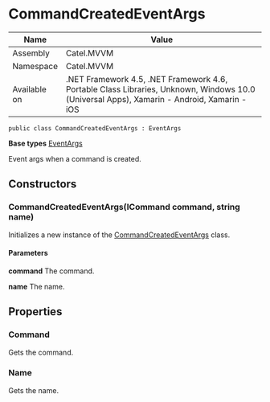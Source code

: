 

# CommandCreatedEventArgs

Name|Value
---|---
Assembly|Catel.MVVM
Namespace|Catel.MVVM
Available on|.NET Framework 4.5, .NET Framework 4.6, Portable Class Libraries, Unknown, Windows 10.0 (Universal Apps), Xamarin - Android, Xamarin - iOS

```
public class CommandCreatedEventArgs : EventArgs
```

**Base types**
[EventArgs]()


Event args when a command is created.



## Constructors

### CommandCreatedEventArgs(ICommand command, string name)

Initializes a new instance of the [CommandCreatedEventArgs](#) class.

#### Parameters

**command**
The command.

**name**
The name.



## Properties

### Command

Gets the command.



### Name

Gets the name.



